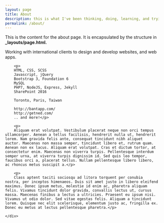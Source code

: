```yaml
---
layout: page
title: About
description: this is what I've been thinking, doing, learning, and trying to achieve
permalink: /about/
---
```


<div class="row">
	<div class="col col-lg-12">
		<p>This is the content for the about page. It is encapsulated by the structure in <b>_layouts/page.html.</b></p>
		Working with international clients to design and develop websites, and web apps.

		<p>
		HTML, CSS, SCSS
		Javascript, jQuery
		Bootstrap 3, Foundation 6
		MySQL
		PHP7, NodeJS, Express, Jekyll
		SharePoint 2016

		Toronto, Paris, Taiwan

		http://bantapp.com/
		http://getned.com/
		.. and more!</p>

		<p>
		Aliquam erat volutpat. Vestibulum placerat neque non orci tempus ullamcorper. Aenean a tellus facilisis, hendrerit nulla ut, hendrerit lorem. Nam gravida felis ante, consequat tincidunt nibh aliquet auctor. Maecenas non massa semper, tincidunt libero et, rutrum quam. Aenean non ex lacus. Aliquam erat volutpat. Cras et dictum tortor, at consectetur enim. Maecenas non viverra turpis. Pellentesque interdum semper urna, at viverra turpis dignissim id. Sed quis leo tempor, faucibus orci a, placerat tellus. Nullam pellentesque libero libero, ac rhoncus metus suscipit a.</p>

		<p>
		Class aptent taciti sociosqu ad litora torquent per conubia nostra, per inceptos himenaeos. Duis sit amet justo in libero eleifend maximus. Donec ipsum metus, molestie id enim ac, pharetra aliquam felis. Vivamus tincidunt dolor gravida, convallis lectus ut, cursus massa. Maecenas finibus a lectus a ultricies. Praesent eu ipsum nisi. Vivamus ut odio dolor. Sed vitae egestas felis. Aliquam a tincidunt lorem. Quisque nec elit scelerisque, elementum justo ac, fringilla ex. Donec eu metus at lectus pellentesque pharetra.</p>

	</div>
</div>
